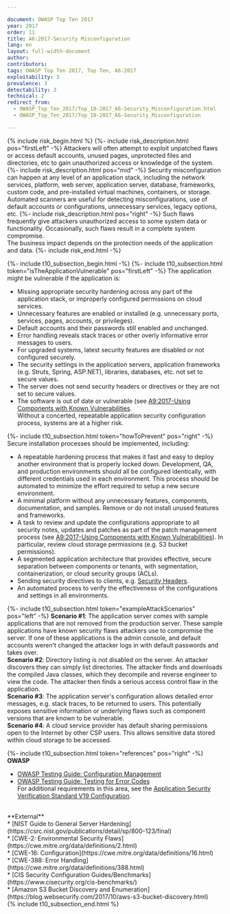 ```yaml
---

document: OWASP Top Ten 2017
year: 2017
order: 11
title: A6:2017-Security Misconfiguration
lang: en
layout: full-width-document
author:
contributors:
tags: OWASP Top Ten 2017, Top Ten, A6:2017
exploitability: 3
prevalence: 3
detectability: 3
technical: 2
redirect_from:
  - OWASP_Top_Ten_2017/Top_10-2017_A6-Security_Misconfiguration.html
  - OWASP_Top_Ten_2017/Top_10-2017_A6-Security_Misconfiguration

---
```


{% include risk_begin.html %}
{%- include risk_description.html pos="firstLeft" -%}
Attackers will often attempt to exploit unpatched flaws or access default accounts, unused pages, unprotected files and directories, etc to gain unauthorized access or knowledge of the system.
{%- include risk_description.html pos="mid" -%}
Security misconfiguration can happen at any level of an application stack, including the network services, platform, web server, application server, database, frameworks, custom code, and pre-installed virtual machines, containers, or storage. Automated scanners are useful for detecting misconfigurations, use of default accounts or configurations, unnecessary services, legacy options, etc.
{%- include risk_description.html pos="right" -%}
Such flaws frequently give attackers unauthorized access to some system data or functionality. Occasionally, such flaws result in a complete system compromise.<br>
The business impact depends on the protection needs of the application and data.
{%- include risk_end.html -%}

{%- include t10_subsection_begin.html -%}
{%- include t10_subsection.html token="isTheApplicationVulnerable" pos="firstLeft" -%}
The application might be vulnerable if the application is:<br>
* Missing appropriate security hardening across any part of the application stack, or improperly configured permissions on cloud services.<br>
* Unnecessary features are enabled or installed (e.g. unnecessary ports, services, pages, accounts, or privileges).<br>
* Default accounts and their passwords still enabled and unchanged.<br>
* Error handling reveals stack traces or other overly informative error messages to users.<br>
* For upgraded systems, latest security features are disabled or not configured securely.<br>
* The security settings in the application servers, application frameworks (e.g. Struts, Spring, ASP.NET), libraries, databases, etc. not set to secure values.<br>
* The server does not send security headers or directives or they are not set to secure values.<br>
* The software is out of date or vulnerable (see [A9:2017-Using Components with Known Vulnerabilities](A9-Using_Components_with_Known_Vulnerabilities.md).<br>
Without a concerted, repeatable application security configuration process, systems are at a higher risk.

{%- include t10_subsection.html token="howToPrevent" pos="right" -%}
Secure installation processes should be implemented, including:<br>
* A repeatable hardening process that makes it fast and easy to deploy another environment that is properly locked down. Development, QA, and production environments should all be configured identically, with different credentials used in each environment. This process should be automated to minimize the effort required to setup a new secure environment.<br>
* A minimal platform without any unnecessary features, components, documentation, and samples. Remove or do not install unused features and frameworks.<br>
* A task to review and update the configurations appropriate to all security notes, updates and patches as part of the patch management process (see [A9:2017-Using Components with Known Vulnerabilities](A9-Using_Components_with_Known_Vulnerabilities.md)). In particular, review cloud storage permissions (e.g. S3 bucket permissions).<br>
* A segmented application architecture that provides effective, secure separation between components or tenants, with segmentation, containerization, or cloud security groups (ACLs).<br>
* Sending security directives to clients, e.g. [Security Headers](/www-project-secure-headers).<br>
* An automated process to verify the effectiveness of the configurations and settings in all environments.

{%- include t10_subsection.html token="exampleAttackScenarios" pos="left" -%}
**Scenario #1**: The application server comes with sample applications that are not removed from the production server. These sample applications have known security flaws attackers use to compromise the server. If one of these applications is the admin console, and default accounts weren't changed the attacker logs in with default passwords and takes over.<br>
**Scenario #2**: Directory listing is not disabled on the server. An attacker discovers they can simply list directories. The attacker finds and downloads the compiled Java classes, which they decompile and reverse engineer to view the code. The attacker then finds a serious access control flaw in the application.<br>
**Scenario #3**: The application server's configuration allows detailed error messages, e.g. stack traces, to be returned to users. This potentially exposes sensitive information or underlying flaws such as component versions that are known to be vulnerable.<br>
**Scenario #4**: A cloud service provider has default sharing permissions open to the Internet by other CSP users. This allows sensitive data stored within cloud storage to be accessed.

{%- include t10_subsection.html token="references" pos="right" -%}
**OWASP**<br>
* [OWASP Testing Guide: Configuration Management](/www-project-web-security-testing-guide/latest/4-Web_Application_Security_Testing/02-Configuration_and_Deployment_Management_Testing/README)<br>
* [OWASP Testing Guide: Testing for Error Codes](/www-project-web-security-testing-guide/latest/4-Web_Application_Security_Testing/08-Testing_for_Error_Handling/01-Testing_for_Error_Code)<br>
For additional requirements in this area, see the [Application Security Verification Standard V19 Configuration](/www-project-application-security-verification-standard).<br>
<br>
**External**<br>
* [NIST Guide to General Server Hardening](https://csrc.nist.gov/publications/detail/sp/800-123/final)<br>
* [CWE-2: Environmental Security Flaws](https://cwe.mitre.org/data/definitions/2.html)<br>
* [CWE-16: Configuration](https://cwe.mitre.org/data/definitions/16.html)<br>
* [CWE-388: Error Handling](https://cwe.mitre.org/data/definitions/388.html)<br>
* [CIS Security Configuration Guides/Benchmarks](https://www.cisecurity.org/cis-benchmarks/)<br>
* [Amazon S3 Bucket Discovery and Enumeration](https://blog.websecurify.com/2017/10/aws-s3-bucket-discovery.html)<br>
{% include t10_subsection_end.html %}